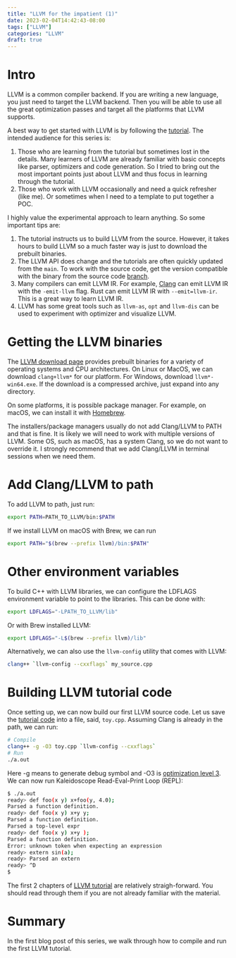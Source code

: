 ```yaml
---
title: "LLVM for the impatient (1)"
date: 2023-02-04T14:42:43-08:00
tags: ["LLVM"]
categories: "LLVM"
draft: true
---
```


# Intro

LLVM is a common compiler backend. If you are writing a new language, you just need to target the LLVM backend. Then you will be able to use all the great optimization passes and target all the platforms that LLVM supports.

A best way to get started with LLVM is by following the [tutorial](https://llvm.org/docs/tutorial/MyFirstLanguageFrontend/index.html). The intended audience for this
series is:
1. Those who are learning from the tutorial but sometimes lost in the details. Many learners of LLVM are already familiar with basic concepts like parser, optimizers
and code generation. So I tried to bring out the most important points just about LLVM and thus focus in learning through the tutorial.
1. Those who work with LLVM occasionally and need a quick refresher (like me). Or sometimes when I need to a template to put together a POC.

I highly value the experimental approach to learn anything. So some important tips are:
1. The tutorial instructs us to build LLVM from the source. However, it takes hours to build LLVM so a much faster way is just to download the prebuilt binaries.
1. The LLVM API does change and the tutorials are often quickly updated from the `main`. To work with the source code, get the version compatible with the binary
from the source code [branch](https://github.com/llvm/llvm-project/tree/main/llvm/examples/Kaleidoscope).
1. Many compilers can emit LLVM IR. For example, [Clang](https://clang.llvm.org/) can emit LLVM IR with the `-emit-llvm` flag. Rust can emit LLVM IR with `--emit=llvm-ir`. This is a great way to learn LLVM IR.
1. LLVM has some great tools such as `llvm-as`, `opt` and `llvm-dis` can be used to experiment with optimizer and visualize LLVM.

# Getting the LLVM binaries

The [LLVM download page](https://releases.llvm.org/download.html) provides prebuilt binaries for a variety of operating systems and CPU architectures. On Linux or MacOS, we can download `clang+llvm*` for our platform. For Windows, download `llvm*-win64.exe`. If the download is a compressed archive, just expand into any directory.

On some platforms, it is possible package manager. For example, on macOS, we can install it with [Homebrew](https://formulae.brew.sh/formula/llvm).

The installers/package managers usually do not add Clang/LLVM to PATH and that is fine. It is likely we will need to work with multiple versions of LLVM. Some OS, such as macOS, has a system Clang, so we do not want to override it. I strongly recommend that we add Clang/LLVM in terminal sessions when we need them.

# Add Clang/LLVM to path

To add LLVM to path, just run:

```bash
export PATH=PATH_TO_LLVM/bin:$PATH
```

If we install LLVM on macOS with Brew, we can run

```bash
export PATH="$(brew --prefix llvm)/bin:$PATH"
```

# Other environment variables

To build C++ with LLVM libraries, we can configure the LDFLAGS environment variable to point to the libraries. This can be done with:

```bash
export LDFLAGS="-LPATH_TO_LLVM/lib"
```

Or with Brew installed LLVM:

```bash
export LDFLAGS="-L$(brew --prefix llvm)/lib"
```

Alternatively, we can also use the `llvm-config` utility that comes with LLVM:

```bash
clang++ `llvm-config --cxxflags` my_source.cpp
```

# Building LLVM tutorial code

Once setting up, we can now build our first LLVM source code. Let us save the [tutorial code](https://llvm.org/docs/tutorial/MyFirstLanguageFrontend/LangImpl02.html#full-code-listing) into a file, said, `toy.cpp`. Assuming Clang is already in the path, we can run:

```bash
# Compile
clang++ -g -O3 toy.cpp `llvm-config --cxxflags`
# Run
./a.out
```

Here -g means to generate debug symbol and -O3 is [optimization level 3](https://clang.llvm.org/docs/CommandGuide/clang.html).
We can now run Kaleidoscope Read-Eval-Print Loop (REPL):

```bash
$ ./a.out
ready> def foo(x y) x+foo(y, 4.0);
Parsed a function definition.
ready> def foo(x y) x+y y;
Parsed a function definition.
Parsed a top-level expr
ready> def foo(x y) x+y );
Parsed a function definition.
Error: unknown token when expecting an expression
ready> extern sin(a);
ready> Parsed an extern
ready> ^D
$
```

The first 2 chapters of [LLVM tutorial](https://llvm.org/docs/tutorial/MyFirstLanguageFrontend/index.html) are relatively straigh-forward. You should read through them if you are not already familiar with the material.

# Summary

In the first blog post of this series, we walk through how to compile and run the first LLVM tutorial. 
